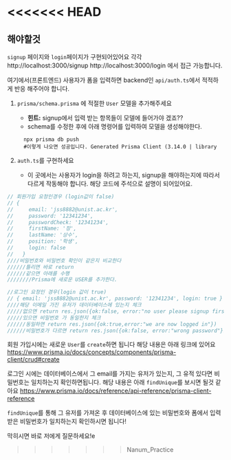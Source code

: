 <<<<<<< HEAD
=======
## 해야할것

`signup` 페이지와 `login`페이지가 구현되어있어요 각각
http://localhost:3000/signup
http://localhost:3000/login
에서 접근 가능합니다.

여기에서(프론트엔드) 사용자가 폼을 입력하면 backend인 `api/auth.ts`에서 적적하게 반응 해주어야 합니다.

1. `prisma/schema.prisma` 에 적절한 `User` 모델을 추가해주세요

   - **힌트:** signup에서 입력 받는 항목들이 모델에 들어가야 겠죠??
   - schema를 수정한 후에 아래 명령어를 입력하여 모델을 생성해야한다.

   ```shell
     npx prisma db push
     #이렇게 나오면 성공입니다. Generated Prisma Client (3.14.0 | library
   ```

2. `auth.ts`를 구현하세요
   - 이 곳에서는 사용자가 login을 하려고 하는지, signup을 해야하는지에 따라서 다르게 작동해야 합니다. 해당 코드에 주석으로 설명이 되어있어요.

```javascript
// 회원가입 요청인경우 (login값이 false)
// {
//     email: 'jss8882@unist.ac.kr',
//     password: '12341234',
//     passwordCheck: '12341234',
//     firstName: '장',
//     lastName: '상수',
//     position: '학생',
//     login: false
//   }
////비밀번호와 비밀번호 확인이 같은지 비교한다
//////틀리면 바로 return
//////같으면 아래를 수행
////////Prisma에 새로운 USER를 추가한다.

//로그인 요청인 경우(login 값이 true)
// { email: 'jss8882@unist.ac.kr', password: '12341234', login: true }
////해당 이메일 가진 유저가 데이터베이스에 있는지 체크
/////없으면 return res.json({ok:false, error:"no user please signup first"})
/////있으면 비밀번호 가 동일한지 체크
//////동일하면 return res.json({ok:true,error:"we are now logged in"})
//////비밀번호가 다르면 return res.json({ok:false, error:"wrong password"})
```

회원 가입시에는 새로운 `User`를 `create`하면 됩니다 해당 내용은 아래 링크에 있어요
https://www.prisma.io/docs/concepts/components/prisma-client/crud#create

로그인 시에는 데이터베이스에서 그 email를 가지는 유저가 있는지, 그 유적 있다면 비밀번호는 일치하는지 확인하면됩니다. 해당 내용은 아래 `findUnique`를 보시면 될것 같아요
https://www.prisma.io/docs/reference/api-reference/prisma-client-reference

`findUnique`를 통해 그 유저를 가져온 후 데이터베이스에 있는 비밀번호와 폼에서 입력받은 비밀번호가 일치하는지 확인하시면 됩니다!

막히시면 바로 저에게 질문하세요!e
>>>>>>> Nanum_Practice
